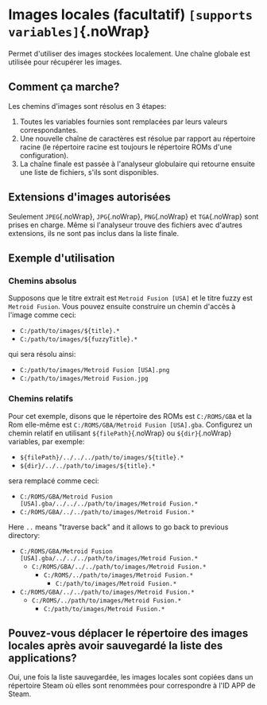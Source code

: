# Images locales (facultatif) `[supports variables]`{.noWrap}

Permet d'utiliser des images stockées localement. Une chaîne globale est utilisée pour récupérer les images.

## Comment ça marche?

Les chemins d'images sont résolus en 3 étapes:
1. Toutes les variables fournies sont remplacées par leurs valeurs correspondantes.
1. Une nouvelle chaîne de caractères est résolue par rapport au répertoire racine (le répertoire racine est toujours le répertoire ROMs d'une configuration).
1. La chaîne finale est passée à l'analyseur globulaire qui retourne ensuite une liste de fichiers, s'ils sont disponibles.

## Extensions d'images autorisées

Seulement `JPEG`{.noWrap}, `JPG`{.noWrap}, `PNG`{.noWrap} et `TGA`{.noWrap} sont prises en charge. Même si l'analyseur trouve des fichiers avec d'autres extensions, ils ne sont pas inclus dans la liste finale.
## Exemple d'utilisation

### Chemins absolus

Supposons que le titre extrait est `Metroid Fusion [USA]` et le titre fuzzy est `Metroid Fusion`. Vous pouvez ensuite construire un chemin d'accès à l'image comme ceci:

- `C:/path/to/images/${title}.*`
- `C:/path/to/images/${fuzzyTitle}.*`

qui sera résolu ainsi:

- `C:/path/to/images/Metroid Fusion [USA].png`
- `C:/path/to/images/Metroid Fusion.jpg`

### Chemins relatifs

Pour cet exemple, disons que le répertoire des ROMs est `C:/ROMS/GBA` et la Rom elle-même est `C:/ROMS/GBA/Metroid Fusion [USA].gba`. Configurez un chemin relatif en utilisant `${filePath}`{.noWrap} ou `${dir}`{.noWrap} variables, par exemple:

- `${filePath}/../../../path/to/images/${title}.*`
- `${dir}/../../path/to/images/${title}.*`

sera remplacé comme ceci:

- `C:/ROMS/GBA/Metroid Fusion [USA].gba/../../../path/to/images/Metroid Fusion.*`
- `C:/ROMS/GBA/../../path/to/images/Metroid Fusion.*`

Here `..` means "traverse back" and it allows to go back to previous directory:

- `C:/ROMS/GBA/Metroid Fusion [USA].gba/../../../path/to/images/Metroid Fusion.*`
  - `C:/ROMS/GBA/../../path/to/images/Metroid Fusion.*`
    - `C:/ROMS/../path/to/images/Metroid Fusion.*`
      - `C:/path/to/images/Metroid Fusion.*`
- `C:/ROMS/GBA/../../path/to/images/Metroid Fusion.*`
  - `C:/ROMS/../path/to/images/Metroid Fusion.*`
    - `C:/path/to/images/Metroid Fusion.*`

## Pouvez-vous déplacer le répertoire des images locales après avoir sauvegardé la liste des applications?

Oui, une fois la liste sauvegardée, les images locales sont copiées dans un répertoire Steam où elles sont renommées pour correspondre à l'ID APP de Steam.
